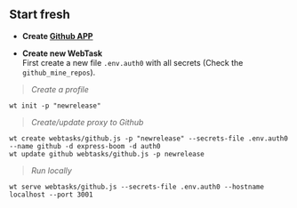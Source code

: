 ## Start fresh

 * **Create [Github APP][1]**
 
 * **Create new WebTask**  
 First create a new file `.env.auth0` with all secrets (Check the `github_mine_repos`).
   
> *Create a profile*
   
    wt init -p "newrelease"    
   
> *Create/update proxy to Github*    
   
    wt create webtasks/github.js -p "newrelease" --secrets-file .env.auth0 --name github -d express-boom -d auth0
    wt update github webtasks/github.js -p newrelease

> *Run locally*

    wt serve webtasks/github.js --secrets-file .env.auth0 --hostname localhost --port 3001

[1]: https://github.com/settings/developers
